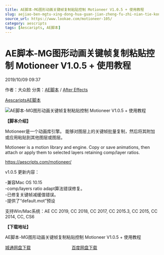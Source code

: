 ```yaml
---
title: AE脚本-MG图形动画关键帧复制粘贴控制 Motioneer V1.0.5 + 使用教程
slug: aejiao-ben-mgtu-xing-dong-hua-guan-jian-zheng-fu-zhi-nian-tie-kong-zhi-motioneer-v1-0-5-shi-yong-jiao-cheng
source_url: https://www.lookae.com/motioneer-105/
category: aescripts
tags: [Aescaripts, AE脚本]
---
```

# AE脚本-MG图形动画关键帧复制粘贴控制 Motioneer V1.0.5 + 使用教程

2019/10/09 09:37

作者：大众脸
分类：[AE脚本](https://www.lookae.com/after-effects/aescripts/) / [After Effects](https://www.lookae.com/after-effects/)

[Aescaripts](https://www.lookae.com/tag/aescaripts/)[AE脚本](https://www.lookae.com/tag/ae%e8%84%9a%e6%9c%ac/)

![AE脚本-MG图形动画关键帧复制粘贴控制 Motioneer V1.0.5 + 使用教程](https://www.lookae.com/wp-content/uploads/2019/07/Motioneer-.jpg "AE脚本-MG图形动画关键帧复制粘贴控制 Motioneer V1.0.5 + 使用教程-LookAE.com")

**【脚本介绍】**

Motioneer是一个动画库引擎。 能够对图层上的关键帧批量复制，然后将其附加或应用粘贴到其他图层或图层。

Motioneer is a motion library and engine. Copy or save animations, then attach or apply them to selected layers retaining comp/layer ratios.

https://aescripts.com/motioneer/

v1.0.5 更新内容：

-兼容Mac OS 10.15  
-comp/layers ratio adapt算法错误修复。  
-已修复关键帧减缓值错误。  
-提供了“default.mot”预设

支持Win/Mac系统：AE CC 2019, CC 2018, CC 2017, CC 2015.3, CC 2015, CC 2014, CC, CS6

**【下载地址】**

AE脚本-MG图形动画关键帧复制粘贴控制 Motioneer V1.0.5 + 使用教程

[城通网盘下载](https://tc5.us/file/680462-402068510)                                  [百度网盘下载](https://pan.baidu.com/s/16kHLoL68lYhIjjVHVqvwgg)

